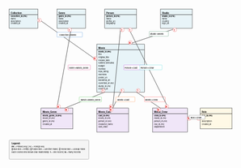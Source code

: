 <svg viewBox="0 0 1600 1000" xmlns="http://www.w3.org/2000/svg">
  <!-- Define styles -->
  <defs>
    <style>
      .entity-box { fill: #e8f4f8; stroke: #333; stroke-width: 2; }
      .junction-box { fill: #f0e6f8; stroke: #333; stroke-width: 2; }
      .lookup-box { fill: #fff9e6; stroke: #333; stroke-width: 2; }
      .text-title { font-size: 14px; font-weight: bold; }
      .text-attr { font-size: 12px; }
      .text-pk { font-weight: bold; }
      .text-fk { font-style: italic; }
      .line { stroke: #333; stroke-width: 2.5; fill: none; }
      .cardinality { font-size: 14px; font-weight: bold; fill: #d00; }
      .cardinality-bg { fill: white; stroke: #d00; stroke-width: 1; }
      .relationship-label { font-size: 12px; fill: #333; font-weight: bold; background: white; }
    </style>
  </defs>

  <!-- TOP ROW: Primary Entities -->
  <!-- Collection (Top Left) -->
  <rect x="50" y="30" width="180" height="120" class="entity-box"/>
  <line x1="50" y1="65" x2="230" y2="65" class="line"/>
  <text x="60" y="60" class="text-title">Collection</text>
  <text x="60" y="80" class="text-attr"><tspan class="text-pk">collection_id (PK)</tspan></text>
  <text x="60" y="95" class="text-attr">name</text>
  <text x="60" y="110" class="text-attr">description</text>
  <text x="60" y="125" class="text-attr">created_at</text>

  <!-- Genre (Top Center-Left) -->
  <rect x="350" y="30" width="180" height="120" class="entity-box"/>
  <line x1="350" y1="65" x2="530" y2="65" class="line"/>
  <text x="360" y="60" class="text-title">Genre</text>
  <text x="360" y="80" class="text-attr"><tspan class="text-pk">genre_id (PK)</tspan></text>
  <text x="360" y="95" class="text-attr">name</text>
  <text x="360" y="110" class="text-attr">description</text>
  <text x="360" y="125" class="text-attr">created_at</text>

  <!-- Person (Top Center-Right) -->
  <rect x="650" y="30" width="200" height="120" class="entity-box"/>
  <line x1="650" y1="65" x2="850" y2="65" class="line"/>
  <text x="660" y="60" class="text-title">Person</text>
  <text x="660" y="80" class="text-attr"><tspan class="text-pk">person_id (PK)</tspan></text>
  <text x="660" y="95" class="text-attr">name</text>
  <text x="660" y="110" class="text-attr">profile_url</text>
  <text x="660" y="125" class="text-attr">biography</text>

  <!-- Studio (Top Right) -->
  <rect x="1000" y="30" width="200" height="120" class="entity-box"/>
  <line x1="1000" y1="65" x2="1200" y2="65" class="line"/>
  <text x="1010" y="60" class="text-title">Studio</text>
  <text x="1010" y="80" class="text-attr"><tspan class="text-pk">studio_id (PK)</tspan></text>
  <text x="1010" y="95" class="text-attr">name</text>
  <text x="1010" y="110" class="text-attr">country</text>
  <text x="1010" y="125" class="text-attr">logo_url</text>

  <!-- MIDDLE: Movie (Central Entity) -->
  <rect x="600" y="250" width="300" height="300" class="entity-box"/>
  <line x1="600" y1="285" x2="900" y2="285" class="line"/>
  <text x="610" y="280" class="text-title">Movie</text>
  <text x="610" y="300" class="text-attr"><tspan class="text-pk">movie_id (PK)</tspan></text>
  <text x="610" y="318" class="text-attr">title</text>
  <text x="610" y="336" class="text-attr">original_title</text>
  <text x="610" y="354" class="text-attr">release_date</text>
  <text x="610" y="372" class="text-attr">runtime (minutes)</text>
  <text x="610" y="390" class="text-attr">budget</text>
  <text x="610" y="408" class="text-attr">revenue</text>
  <text x="610" y="426" class="text-attr">mpa_rating</text>
  <text x="610" y="444" class="text-attr">overview</text>
  <text x="610" y="462" class="text-attr">poster_url</text>
  <text x="610" y="480" class="text-attr">backdrop_url</text>
  <text x="610" y="498" class="text-attr"><tspan class="text-fk">collection_id (FK)</tspan></text>
  <text x="610" y="516" class="text-attr"><tspan class="text-fk">studio_id (FK)</tspan></text>
  <text x="610" y="534" class="text-attr">created_at</text>

  <!-- BOTTOM ROW: Junction Tables -->
  <!-- Movie_Genre (Bottom Left) -->
  <rect x="250" y="650" width="200" height="130" class="junction-box"/>
  <line x1="250" y1="685" x2="450" y2="685" class="line"/>
  <text x="260" y="680" class="text-title">Movie_Genre</text>
  <text x="260" y="700" class="text-attr"><tspan class="text-pk">movie_genre_id (PK)</tspan></text>
  <text x="260" y="718" class="text-attr"><tspan class="text-fk">movie_id (FK)</tspan></text>
  <text x="260" y="736" class="text-attr"><tspan class="text-fk">genre_id (FK)</tspan></text>
  <text x="260" y="754" class="text-attr">created_at</text>

  <!-- Movie_Cast (Bottom Center) -->
  <rect x="600" y="650" width="200" height="150" class="junction-box"/>
  <line x1="600" y1="685" x2="800" y2="685" class="line"/>
  <text x="610" y="680" class="text-title">Movie_Cast</text>
  <text x="610" y="700" class="text-attr"><tspan class="text-pk">cast_id (PK)</tspan></text>
  <text x="610" y="718" class="text-attr"><tspan class="text-fk">movie_id (FK)</tspan></text>
  <text x="610" y="736" class="text-attr"><tspan class="text-fk">person_id (FK)</tspan></text>
  <text x="610" y="754" class="text-attr">character_name</text>
  <text x="610" y="772" class="text-attr">cast_order</text>

  <!-- Movie_Crew (Bottom Right) -->
  <rect x="950" y="650" width="220" height="150" class="junction-box"/>
  <line x1="950" y1="685" x2="1170" y2="685" class="line"/>
  <text x="960" y="680" class="text-title">Movie_Crew</text>
  <text x="960" y="700" class="text-attr"><tspan class="text-pk">crew_id (PK)</tspan></text>
  <text x="960" y="718" class="text-attr"><tspan class="text-fk">movie_id (FK)</tspan></text>
  <text x="960" y="736" class="text-attr"><tspan class="text-fk">person_id (FK)</tspan></text>
  <text x="960" y="754" class="text-attr"><tspan class="text-fk">role_id (FK)</tspan></text>
  <text x="960" y="772" class="text-attr">department</text>

  <!-- Role Lookup Table (Bottom Far Right) -->
  <rect x="1250" y="650" width="200" height="130" class="lookup-box"/>
  <line x1="1250" y1="685" x2="1450" y2="685" class="line"/>
  <text x="1260" y="680" class="text-title">Role</text>
  <text x="1260" y="700" class="text-attr"><tspan class="text-pk">role_id (PK)</tspan></text>
  <text x="1260" y="718" class="text-attr">title</text>
  <text x="1260" y="736" class="text-attr">description</text>
  <text x="1260" y="754" class="text-attr">created_at</text>

  <!-- RELATIONSHIPS WITH BETTER LABELING -->
  
  <!-- 1: Collection to Movie (1:N) -->
  <line x1="230" y1="90" x2="600" y2="350" class="line" stroke="#0066cc" stroke-width="3"/>
  <!-- "1" circle at Collection end -->
  <circle cx="240" cy="100" r="12" class="cardinality-bg"/>
  <text x="234" y="107" class="cardinality">1</text>
  <!-- "N" circle at Movie end -->
  <circle cx="590" cy="340" r="12" class="cardinality-bg"/>
  <text x="582" y="347" class="cardinality">N</text>
  <rect x="350" y="175" width="160" height="30" fill="white" stroke="#0066cc" stroke-width="1" rx="3"/>
  <text x="365" y="197" class="relationship-label">Collection→Movie</text>

  <!-- 2: Genre to Movie_Genre (1:N) -->
  <line x1="440" y1="150" x2="350" y2="650" class="line" stroke="#cc0066" stroke-width="3"/>
  <!-- "1" circle at Genre end -->
  <circle cx="430" cy="160" r="12" class="cardinality-bg" stroke="#cc0066"/>
  <text x="424" y="167" class="cardinality" fill="#cc0066">1</text>
  <!-- "N" circle at Movie_Genre end -->
  <circle cx="360" cy="640" r="12" class="cardinality-bg" stroke="#cc0066"/>
  <text x="352" y="647" class="cardinality" fill="#cc0066">N</text>
  <rect x="420" y="380" width="140" height="30" fill="white" stroke="#cc0066" stroke-width="1" rx="3"/>
  <text x="425" y="402" class="relationship-label" fill="#cc0066">Genre→Movie_Genre</text>

  <!-- 3: Movie to Movie_Genre (1:N) -->
  <line x1="650" y1="550" x2="400" y2="650" class="line" stroke="#00aa00" stroke-width="3"/>
  <!-- "1" circle at Movie end -->
  <circle cx="640" cy="540" r="12" class="cardinality-bg" stroke="#00aa00"/>
  <text x="634" y="547" class="cardinality" fill="#00aa00">1</text>
  <!-- "N" circle at Movie_Genre end -->
  <circle cx="410" cy="660" r="12" class="cardinality-bg" stroke="#00aa00"/>
  <text x="402" y="667" class="cardinality" fill="#00aa00">N</text>
  <rect x="490" y="580" width="140" height="30" fill="white" stroke="#00aa00" stroke-width="1" rx="3"/>
  <text x="500" y="602" class="relationship-label" fill="#00aa00">Movie→Movie_Genre</text>

  <!-- 4: Movie to Movie_Cast (1:N) -->
  <line x1="750" y1="550" x2="700" y2="650" class="line" stroke="#ff6600" stroke-width="3"/>
  <!-- "1" circle at Movie end -->
  <circle cx="760" cy="540" r="12" class="cardinality-bg" stroke="#ff6600"/>
  <text x="754" y="547" class="cardinality" fill="#ff6600">1</text>
  <!-- "N" circle at Movie_Cast end -->
  <circle cx="690" cy="660" r="12" class="cardinality-bg" stroke="#ff6600"/>
  <text x="682" y="667" class="cardinality" fill="#ff6600">N</text>
  <rect x="720" y="580" width="120" height="30" fill="white" stroke="#ff6600" stroke-width="1" rx="3"/>
  <text x="730" y="602" class="relationship-label" fill="#ff6600">Movie→Cast</text>

  <!-- 5: Person to Movie_Cast (1:N) -->
  <line x1="750" y1="150" x2="700" y2="650" class="line" stroke="#9900cc" stroke-width="3"/>
  <!-- "1" circle at Person end -->
  <circle cx="760" cy="160" r="12" class="cardinality-bg" stroke="#9900cc"/>
  <text x="754" y="167" class="cardinality" fill="#9900cc">1</text>
  <!-- "N" circle at Movie_Cast end -->
  <circle cx="690" cy="640" r="12" class="cardinality-bg" stroke="#9900cc"/>
  <text x="682" y="647" class="cardinality" fill="#9900cc">N</text>
  <rect x="770" y="380" width="130" height="30" fill="white" stroke="#9900cc" stroke-width="1" rx="3"/>
  <text x="775" y="402" class="relationship-label" fill="#9900cc">Person→Cast</text>

  <!-- 6: Movie to Movie_Crew (1:N) -->
  <line x1="850" y1="550" x2="1000" y2="650" class="line" stroke="#ff0000" stroke-width="3"/>
  <!-- "1" circle at Movie end -->
  <circle cx="860" cy="540" r="12" class="cardinality-bg" stroke="#ff0000"/>
  <text x="854" y="547" class="cardinality" fill="#ff0000">1</text>
  <!-- "N" circle at Movie_Crew end -->
  <circle cx="990" cy="660" r="12" class="cardinality-bg" stroke="#ff0000"/>
  <text x="982" y="667" class="cardinality" fill="#ff0000">N</text>
  <rect x="900" y="580" width="130" height="30" fill="white" stroke="#ff0000" stroke-width="1" rx="3"/>
  <text x="905" y="602" class="relationship-label" fill="#ff0000">Movie→Crew</text>

  <!-- 7: Person to Movie_Crew (1:N) -->
  <line x1="800" y1="150" x2="1050" y2="650" class="line" stroke="#00cccc" stroke-width="3"/>
  <!-- "1" circle at Person end -->
  <circle cx="810" cy="160" r="12" class="cardinality-bg" stroke="#00cccc"/>
  <text x="804" y="167" class="cardinality" fill="#00cccc">1</text>
  <!-- "N" circle at Movie_Crew end -->
  <circle cx="1040" cy="640" r="12" class="cardinality-bg" stroke="#00cccc"/>
  <text x="1032" y="647" class="cardinality" fill="#00cccc">N</text>
  <rect x="870" y="380" width="140" height="30" fill="white" stroke="#00cccc" stroke-width="1" rx="3"/>
  <text x="875" y="402" class="relationship-label" fill="#00cccc">Person→Crew</text>

  <!-- 8: Role to Movie_Crew (1:N) -->
  <line x1="1250" y1="715" x2="1170" y2="715" class="line" stroke="#333333" stroke-width="3"/>
  <!-- "1" circle at Role end -->
  <circle cx="1240" cy="715" r="12" class="cardinality-bg"/>
  <text x="1234" y="722" class="cardinality">1</text>
  <!-- "N" circle at Movie_Crew end -->
  <circle cx="1180" cy="715" r="12" class="cardinality-bg"/>
  <text x="1172" y="722" class="cardinality">N</text>
  <rect x="1180" y="695" width="100" height="25" fill="white" stroke="#333" stroke-width="1" rx="3"/>
  <text x="1190" y="713" class="relationship-label">Role→Crew</text>

  <!-- 9: Studio to Movie (1:N) -->
  <line x1="1100" y1="150" x2="800" y2="250" class="line" stroke="#006633" stroke-width="3"/>
  <!-- "1" circle at Studio end -->
  <circle cx="1090" cy="160" r="12" class="cardinality-bg" stroke="#006633"/>
  <text x="1084" y="167" class="cardinality" fill="#006633">1</text>
  <!-- "N" circle at Movie end -->
  <circle cx="810" cy="240" r="12" class="cardinality-bg" stroke="#006633"/>
  <text x="802" y="247" class="cardinality" fill="#006633">N</text>
  <rect x="930" y="170" width="120" height="30" fill="white" stroke="#006633" stroke-width="1" rx="3"/>
  <text x="935" y="192" class="relationship-label" fill="#006633">Studio→Movie</text>

  <!-- LEGEND -->
  <rect x="50" y="850" width="500" height="120" fill="#f5f5f5" stroke="#999" stroke-width="2" rx="5"/>
  <text x="65" y="875" class="text-title">Legend:</text>
  <text x="65" y="895" class="text-attr"><tspan class="text-pk">PK</tspan> = Primary Key | <tspan class="text-fk">FK</tspan> = Foreign Key</text>
  <text x="65" y="910" class="text-attr">🔵 Blue Box = Entity | 🔵 Purple Box = Junction Table | 🔵 Yellow Box = Lookup Table</text>
  <text x="65" y="930" class="text-attr">Each colored line shows ONE relationship. <tspan class="text-pk">1</tspan> = one record | <tspan class="text-pk">N</tspan> = many records</text>
</svg>